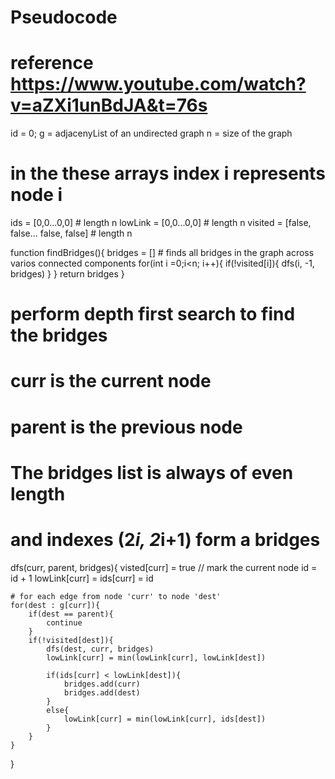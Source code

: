 ﻿# Pseudocode
 # reference https://www.youtube.com/watch?v=aZXi1unBdJA&t=76s

id = 0;
g = adjacenyList of an undirected graph
n = size of the graph

# in the these arrays index i represents node i
ids = [0,0...0,0]                           # length n
lowLink = [0,0...0,0]                       # length n
visited = [false, false... false, false]    # length n

function findBridges(){
    bridges = []
    # finds all bridges in the graph across varios connected components
    for(int i =0;i<n; i++){
        if(!visited[i]){
            dfs(i, -1, bridges)
        }
    }
    return bridges
}

# perform depth first search to find the bridges
# curr is the current node
# parent is the previous node
# The bridges list is always of even length 
# and indexes (2*i, 2*i+1) form a bridges

dfs(curr, parent, bridges){
    visted[curr] = true // mark the current node
    id = id + 1
    lowLink[curr] = ids[curr] = id

    # for each edge from node 'curr' to node 'dest'
    for(dest : g[curr]){
        if(dest == parent){
            continue
        }
        if(!visited[dest]){
            dfs(dest, curr, bridges)
            lowLink[curr] = min(lowLink[curr], lowLink[dest])

            if(ids[curr] < lowLink[dest]){
                bridges.add(curr)
                bridges.add(dest)
            }
            else{
                lowLink[curr] = min(lowLink[curr], ids[dest])
            }
        }
    }
}
